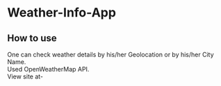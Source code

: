 # Weather-Info-App

## How to use
One can check weather details by his/her Geolocation or by his/her City Name.<br>
Used OpenWeatherMap API.<br>
View site at- 
